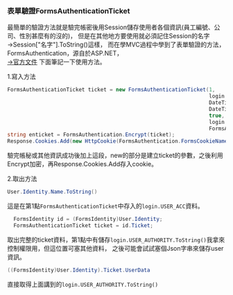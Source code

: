 ### 表單驗證FormsAuthenticationTicket
最簡單的驗證方法就是驗完帳密後用Session儲存使用者各個資訊(員工編號、公司、性別甚麼有的沒的)，
但是在其他地方要使用就必須記住Session的名字→Session["名字"].ToString()這樣，
而在學MVC過程中學到了表單驗證的方法，FormsAuthentication，源自於ASP.NET，  
[→官方文件](https://docs.microsoft.com/en-us/previous-versions/msp-n-p/ff647070(v=pandp.10))  
下面筆記一下使用方法。 
  
1.寫入方法
```c#
FormsAuthenticationTicket ticket = new FormsAuthenticationTicket(1,
                                                                 login.USER_ACC,
                                                                 DateTime.Now,
                                                                 DateTime.Now.AddMinutes(300),
                                                                 true,
                                                                 login.USER_AUTHORITY.ToString(),
                                                                 FormsAuthentication.FormsCookiePath);
string enticket = FormsAuthentication.Encrypt(ticket);
Response.Cookies.Add(new HttpCookie(FormsAuthentication.FormsCookieName, enticket));
```
驗完帳秘或其他資訊成功後加上這段，new的部分是建立ticket的參數，之後利用Encrypt加密，再Response.Cookies.Add存入cookie。  
  
2.取出方法
```c#
User.Identity.Name.ToString()
```
這是在第1點`FormsAuthenticationTicket`中存入的`login.USER_ACC`資料。   

```c#
  FormsIdentity id = (FormsIdentity)User.Identity;
  FormsAuthenticationTicket ticket = id.Ticket;
```
取出完整的ticket資料，第1點中有儲存`login.USER_AUTHORITY.ToString()`我拿來控制權限用，但這位置可塞其他資料，
之後可能會試試塞個Json字串來儲存user資訊。

```c#
((FormsIdentity)User.Identity).Ticket.UserData
```
直接取得上面講到的`login.USER_AUTHORITY.ToString()`

